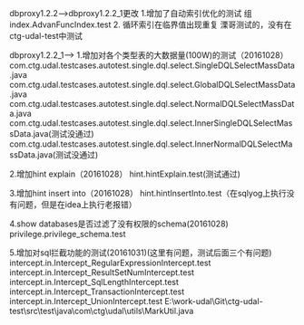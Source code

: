 dbproxy1.2.2--&gt;dbproxy1.2.2\_1更改
1.增加了自动索引优化的测试
组index.AdvanFuncIndex.test
2. 循环索引在临界值出现重复
溧哥测试的，没有在ctg-udal-test中测试

dbproxy1.2.2\_1--&gt;
1.增加对各个类型表的大数据量\(100W\)的测试（20161028）
com.ctg.udal.testcases.autotest.single.dql.select.SingleDQLSelectMassData.java
com.ctg.udal.testcases.autotest.single.dql.select.GlobalDQLSelectMassData.java
com.ctg.udal.testcases.autotest.single.dql.select.NormalDQLSelectMassData.java
com.ctg.udal.testcases.autotest.single.dql.select.InnerSingleDQLSelectMassData.java\(测试没通过\)
com.ctg.udal.testcases.autotest.single.dql.select.InnerNormalDQLSelectMassData.java\(测试没通过\)

2.增加hint explain（20161028）
hint.hintExplain.test\(测试通过\)

3.增加hint insert into（20161028）
hint.hintInsertInto.test（在sqlyog上执行没有问题，但是在idea上执行老报错）

4.show databases是否过滤了没有权限的schema(20161028)
privilege.privilege\_schema.test

5.增加对sql拦截功能的测试(20161031)(这里有问题，测试后面三个有问题)
intercept.in.Intercept_RegularExpressionIntercept.test
intercept.in.Intercept_ResultSetNumIntercept.test
intercept.in.Intercept_SqlLengthIntercept.test
intercept.in.Intercept_TransactionIntercept.test
intercept.in.Intercept_UnionIntercept.test
E:\work-udal\Git\ctg-udal-test\src\test\java\com\ctg\udal\utils\MarkUtil.java




